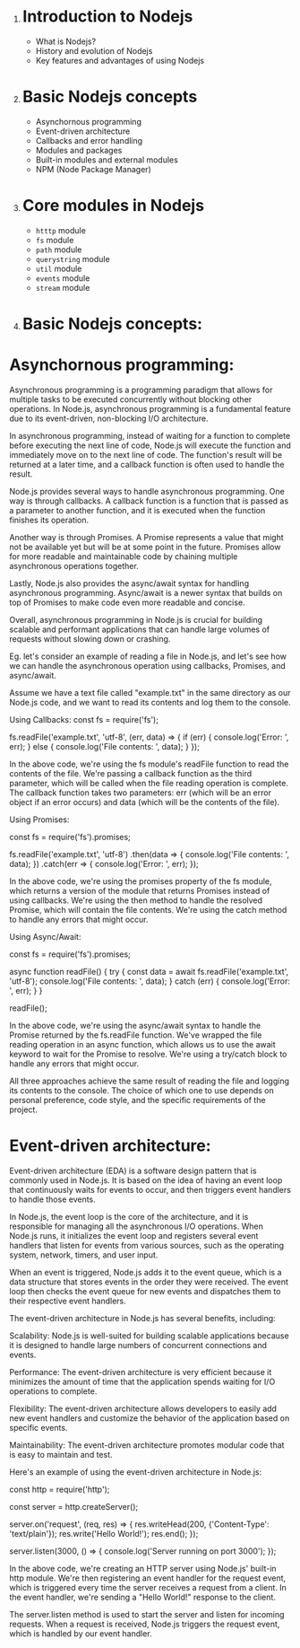 1. # Introduction to Nodejs
    - What is Nodejs?
    - History and evolution of Nodejs
    - Key features and advantages of using Nodejs
2. # Basic Nodejs concepts 
    - Asynchornous programming 
    - Event-driven architecture
    - Callbacks and error handling
    - Modules and packages
    - Built-in modules and external modules
    - NPM (Node Package Manager)

3. # Core modules in Nodejs
    - `htttp` module
    - `fs` module
    - `path` module
    - `querystring` module
    - `util` module
    - `events` module
    - `stream` module



2. # Basic Nodejs concepts:

# Asynchornous programming: 

Asynchronous programming is a programming paradigm that allows for multiple tasks to be executed concurrently without blocking other operations. In Node.js, asynchronous programming is a fundamental feature due to its event-driven, non-blocking I/O architecture.

In asynchronous programming, instead of waiting for a function to complete before executing the next line of code, Node.js will execute the function and immediately move on to the next line of code. The function's result will be returned at a later time, and a callback function is often used to handle the result.

Node.js provides several ways to handle asynchronous programming. One way is through callbacks. A callback function is a function that is passed as a parameter to another function, and it is executed when the function finishes its operation.

Another way is through Promises. A Promise represents a value that might not be available yet but will be at some point in the future. Promises allow for more readable and maintainable code by chaining multiple asynchronous operations together.

Lastly, Node.js also provides the async/await syntax for handling asynchronous programming. Async/await is a newer syntax that builds on top of Promises to make code even more readable and concise.

Overall, asynchronous programming in Node.js is crucial for building scalable and performant applications that can handle large volumes of requests without slowing down or crashing.

Eg.
let's consider an example of reading a file in Node.js, and let's see how we can handle the asynchronous operation using callbacks, Promises, and async/await.

Assume we have a text file called "example.txt" in the same directory as our Node.js code, and we want to read its contents and log them to the console.

Using Callbacks:
const fs = require('fs');

fs.readFile('example.txt', 'utf-8', (err, data) => {
  if (err) {
    console.log('Error: ', err);
  } else {
    console.log('File contents: ', data);
  }
});

In the above code, we're using the fs module's readFile function to read the contents of the file. We're passing a callback function as the third parameter, which will be called when the file reading operation is complete. The callback function takes two parameters: err (which will be an error object if an error occurs) and data (which will be the contents of the file).

Using Promises:

const fs = require('fs').promises;

fs.readFile('example.txt', 'utf-8')
  .then(data => {
    console.log('File contents: ', data);
  })
  .catch(err => {
    console.log('Error: ', err);
  });

In the above code, we're using the promises property of the fs module, which returns a version of the module that returns Promises instead of using callbacks. We're using the then method to handle the resolved Promise, which will contain the file contents. We're using the catch method to handle any errors that might occur.

Using Async/Await:

const fs = require('fs').promises;

async function readFile() {
  try {
    const data = await fs.readFile('example.txt', 'utf-8');
    console.log('File contents: ', data);
  } catch (err) {
    console.log('Error: ', err);
  }
}

readFile();

In the above code, we're using the async/await syntax to handle the Promise returned by the fs.readFile function. We've wrapped the file reading operation in an async function, which allows us to use the await keyword to wait for the Promise to resolve. We're using a try/catch block to handle any errors that might occur.

All three approaches achieve the same result of reading the file and logging its contents to the console. The choice of which one to use depends on personal preference, code style, and the specific requirements of the project.


# Event-driven architecture:

Event-driven architecture (EDA) is a software design pattern that is commonly used in Node.js. It is based on the idea of having an event loop that continuously waits for events to occur, and then triggers event handlers to handle those events.

In Node.js, the event loop is the core of the architecture, and it is responsible for managing all the asynchronous I/O operations. When Node.js runs, it initializes the event loop and registers several event handlers that listen for events from various sources, such as the operating system, network, timers, and user input.

When an event is triggered, Node.js adds it to the event queue, which is a data structure that stores events in the order they were received. The event loop then checks the event queue for new events and dispatches them to their respective event handlers.

The event-driven architecture in Node.js has several benefits, including:

Scalability: Node.js is well-suited for building scalable applications because it is designed to handle large numbers of concurrent connections and events.

Performance: The event-driven architecture is very efficient because it minimizes the amount of time that the application spends waiting for I/O operations to complete.

Flexibility: The event-driven architecture allows developers to easily add new event handlers and customize the behavior of the application based on specific events.

Maintainability: The event-driven architecture promotes modular code that is easy to maintain and test.

Here's an example of using the event-driven architecture in Node.js:

const http = require('http');

const server = http.createServer();

server.on('request', (req, res) => {
  res.writeHead(200, {'Content-Type': 'text/plain'});
  res.write('Hello World!');
  res.end();
});

server.listen(3000, () => {
  console.log('Server running on port 3000');
});


In the above code, we're creating an HTTP server using Node.js' built-in http module. We're then registering an event handler for the request event, which is triggered every time the server receives a request from a client. In the event handler, we're sending a "Hello World!" response to the client.

The server.listen method is used to start the server and listen for incoming requests. When a request is received, Node.js triggers the request event, which is handled by our event handler.




